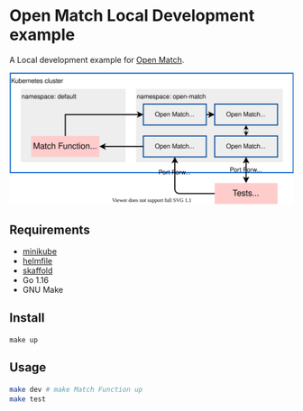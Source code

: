 # Open Match Local Development example

A Local development example for [Open Match](https://open-match.dev).

![Overview](./overview.drawio.svg)

## Requirements

- [minikube](https://github.com/kubernetes/minikube)
- [helmfile](https://github.com/roboll/helmfile)
- [skaffold](https://github.com/GoogleContainerTools/skaffold)
- Go 1.16
- GNU Make

## Install

```
make up
```

## Usage

```sh
make dev # make Match Function up
make test
```

